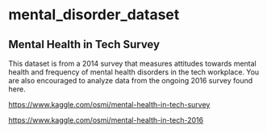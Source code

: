 # mental_disorder_dataset

## Mental Health in Tech Survey

This dataset is from a 2014 survey that measures attitudes towards mental health and frequency of mental health disorders in the tech workplace. You are also encouraged to analyze data from the ongoing 2016 survey found here.

https://www.kaggle.com/osmi/mental-health-in-tech-survey

https://www.kaggle.com/osmi/mental-health-in-tech-2016
